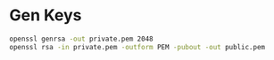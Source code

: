 # Gen Keys

```bash
openssl genrsa -out private.pem 2048
openssl rsa -in private.pem -outform PEM -pubout -out public.pem
```